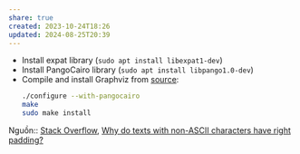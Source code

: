 ```yaml
---
share: true
created: 2023-10-24T18:26
updated: 2024-08-25T20:39
---
```

- Install expat library (`sudo apt install libexpat1-dev`)
- Install PangoCairo library (`sudo apt install libpango1.0-dev`)
- Compile and install Graphviz from [source](https://graphviz.org/download/source):
	```bash
	./configure --with-pangocairo
	make
	sudo make install
	```

Nguồn:: [Stack Overflow](../../../%E2%9C%8D%EF%B8%8FL%E1%BA%ADp%20tr%C3%ACnh/%CE%9E%20Ngu%E1%BB%93n%20v%C3%A0%20t%C3%A0i%20nguy%C3%AAn%20h%E1%BB%97%20tr%E1%BB%A3/%CE%9E%20Ngu%E1%BB%93n/Stack%20Overflow.md), [Why do texts with non-ASCII characters have right padding?](https://stackoverflow.com/a/76630218/3416774)
